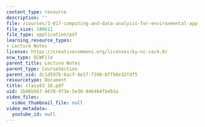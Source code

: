 ```yaml
---
content_type: resource
description: ''
file: /courses/1-017-computing-and-data-analysis-for-environmental-applications-fall-2003/1b06b5674678973e5e30946464fb455a_class03_16.pdf
file_size: 180611
file_type: application/pdf
learning_resource_types:
- Lecture Notes
license: https://creativecommons.org/licenses/by-nc-sa/4.0/
ocw_type: OCWFile
parent_title: Lecture Notes
parent_type: CourseSection
parent_uid: dc1d597b-6acf-4e17-f390-0ffb0e32fdf5
resourcetype: Document
title: class03_16.pdf
uid: 1b06b567-4678-973e-5e30-946464fb455a
video_files:
  video_thumbnail_file: null
video_metadata:
  youtube_id: null
---
```

